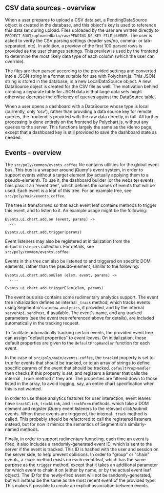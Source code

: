 <!DOCTYPE html>
<article>

CSV data sources - overview
---------------------------

When a user prepares to upload a CSV data set, a PendingDataSource object is
created in the database, and this object's key is used to reference this data
set during upload. Files uploaded by the user are written directly to
`PROJECT_ROOT/uploadedData/raw/PENDING_DS_KEY-FILE_NUMBER`. The user is asked
to verify the CSV parsing settings (header yes/no, comma- or tab-separated,
etc). In addition, a preview of the first 100 parsed rows is provided as the
user changes settings. This preview is used by the frontend to determine the
most likely data type of each column (which the user can override).

The files are then parsed according to the provided settings and converted into
a JSON string in a format suitable for use with Polychart.js. This JSON string
is stored in the database, in a new LocalDataSource object. A new DataSource
object is created for the CSV file as well. The motivation behind creating a
separate table for JSON data is that large data sets might otherwise decrease
the efficiency of queries against the DataSource table.

When a user opens a dashboard with a DataSource whose type is local (currently,
only 'csv'), rather than providing a data source key for remote queries, the
frontend is provided with the raw data directly, in full. All further processing
is done entirely on the frontend by Polychart.js, without any queries to the
server. This functions largely the same as the /demo page, except that a
dashboard key is still provided to save the dashboard state as needed.



Events - overview
-----------------

The `src/poly/common/events.coffee` file contains utilities for the global event
bus. This bus is a wrapper around jQuery's event system, in order to support
events without a target element (by actually applying them to a pseudo-element).
To use it, the dashboard builder (or the website) events files pass it an "event
tree", which defines the names of events that will be used. Each event is a leaf
of this tree. For an example tree, see `src/poly/main/events.coffee`.

The tree is transformed so that each event leaf contains methods to trigger this
event, and to listen to it. An example usage might be the following:

    Events.ui.chart.add.on (event, params) ->
      ...

    Events.ui.chart.add.trigger(params)

Event listeners may also be registered at initialization from the
`defaultListeners` collection. For details, see `src/poly/common/events.coffee`.

Events in this tree can also be listened to and triggered on specific DOM
elements, rather than the pseudo-element, similar to the following:

    Events.ui.chart.add.onElem (elem, event, params) ->
      ....

    Events.ui.chart.add.triggerElem(elem, params)

The event bus also contains some rudimentary analytics support. The event tree
initialization defines an internal `_track` method, which tracks events using
Segment.io's `window.analytics`, if provided, and by the internal
`serverApi.sendPost`, if available. The event's name, and any tracked parameters
(see the event tree referenced above for details), are included automatically in
the tracking request.

To facilitate automatically tracking certain events, the provided event tree can
assign "default properties" to event leaves. On initialization, these default
properties are given to the `defaultPropHandler` function for each event.

In the case of `src/poly/main/events.coffee`, the `tracked` property is set to
true for events that should be tracked, or to an array of strings to define
specific params of the event that should be tracked. `defaultPropHandler` then
checks if this property is set, and registers a listener that calls the internal
`_track` method if they are. The properties are filtered down to those listed
in the array, to avoid logging, say, an entire chart specification when this is
not wanted.

In order to use these analytics features for user interaction, event leaves have
`trackClick`, `trackLink`, and `trackForm` methods, which take a DOM element and
register jQuery event listeners to the relevant click/submit events. When these
events are triggered, the internal `_track` method is called. This probably
should be refactored to call the registered listeners instead, but for now it
mimics the semantics of Segment.io's similarly-named methods.

Finally, in order to support rudimentary funneling, each time an event is fired,
it also includes a randomly-generated event ID, which is sent to the server if
the event is tracked. This ID is hashed with the user and session on the server
side, to help prevent collisions. In order to "group" or "chain" events, a
`chain` method exists on each event leaf, which has the same purpose as the
`trigger` method, except that it takes an additional parameter for which event
to chain it on (either by name, or by the actual event leaf object). The ID for
the newly-fired event will not be randomly-generated, but will instead be the
same as the most recent event of the provided type. This makes it possible to
create an explicit association between events.

</article>
